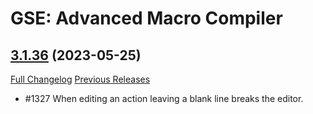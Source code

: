 # GSE: Advanced Macro Compiler

## [3.1.36](https://github.com/TimothyLuke/GSE-Advanced-Macro-Compiler/tree/3.1.36) (2023-05-25)
[Full Changelog](https://github.com/TimothyLuke/GSE-Advanced-Macro-Compiler/compare/3.1.35...3.1.36) [Previous Releases](https://github.com/TimothyLuke/GSE-Advanced-Macro-Compiler/releases)

- #1327 When editing an action leaving a blank line breaks the editor.  
